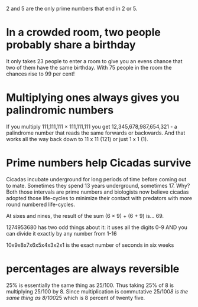 


2 and 5 are the only prime numbers that end in 2 or 5.


# In a crowded room, two people probably share a birthday

It only takes 23 people to enter a room to give you an evens chance that two of them have the same birthday. With 75 people in the room the chances rise to 99 per cent!


# Multiplying ones always gives you palindromic numbers

If you multiply 111,111,111 × 111,111,111 you get 12,345,678,987,654,321 - a palindrome number that reads the same forwards or backwards. And that works all the way back down to 11 x 11 (121) or just 1 x 1 (1).


# Prime numbers help Cicadas survive

Cicadas incubate underground for long periods of time before coming out to mate. Sometimes they spend 13 years underground, sometimes 17. Why? Both those intervals are prime numbers and biologists now believe cicadas adopted those life-cycles to minimize their contact with predators with more round numbered life-cycles.




At sixes and nines, the result of the sum (6 × 9) + (6 + 9) is... 69.



1274953680 has two odd things about it: it uses all the digits 0-9 AND you can divide it exactly by any number from 1-16




10x9x8x7x6x5x4x3x2x1 is the exact number of seconds in six weeks




# percentages are always reversible

25% is essentially the same thing as 25/100. Thus taking 25% of 8 is multiplying 25/100 by 8. Since multiplication is commutative 25/100*8 is the same thing as 8/100*25 which is 8 percent of twenty five.